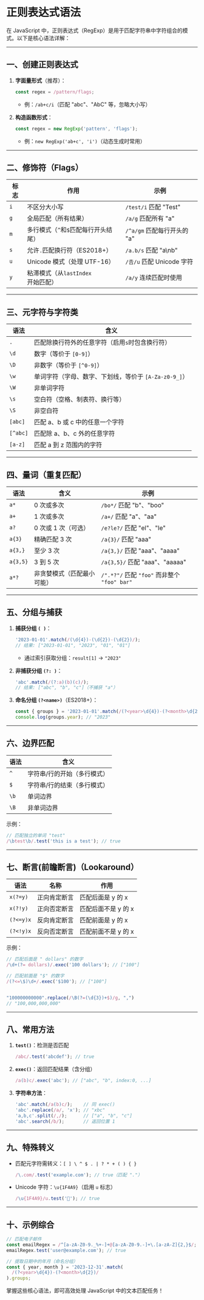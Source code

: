 # 正则表达式语法

在 JavaScript 中，正则表达式（RegExp）是用于匹配字符串中字符组合的模式。以下是核心语法详解：

---

## **一、创建正则表达式**
1. **字面量形式**（推荐）：
   ```javascript
   const regex = /pattern/flags;
   ```
    - 例：`/ab+c/i`（匹配 "abc"、"AbC" 等，忽略大小写）

2. **构造函数形式**：
   ```javascript
   const regex = new RegExp('pattern', 'flags');
   ```
    - 例：`new RegExp('ab+c', 'i')`（动态生成时常用）

---

## **二、修饰符（Flags）**
| 标志  | 作用                     | 示例                    |
|-----|------------------------|-----------------------|
| `i` | 不区分大小写                 | `/test/i` 匹配 "Test"   |
| `g` | 全局匹配（所有结果）             | `/a/g` 匹配所有 "a"       |
| `m` | 多行模式（`^`和`$`匹配每行开头结尾）  | `/^a/gm` 匹配每行开头的 "a"  |
| `s` | 允许`.`匹配换行符（ES2018+）    | `/a.b/s` 匹配 "a\nb"    |
| `u` | Unicode 模式（处理 UTF-16）  | `/𠮷/u` 匹配 Unicode 字符 |
| `y` | 粘滞模式（从`lastIndex`开始匹配） | `/a/y` 连续匹配时使用        |

---

## **三、元字符与字符类**
| 语法       | 含义                                 |
|----------|------------------------------------|
| `.`      | 匹配除换行符外的任意字符（启用`s`时包含换行符）          |
| `\d`     | 数字（等价于 `[0-9]`）                    |
| `\D`     | 非数字（等价于 `[^0-9]`）                  |
| `\w`     | 单词字符（字母、数字、下划线，等价于 `[A-Za-z0-9_]`） |
| `\W`     | 非单词字符                              |
| `\s`     | 空白符（空格、制表符、换行等）                    |
| `\S`     | 非空白符                               |
| `[abc]`  | 匹配 a、b 或 c 中的任意一个字符                |
| `[^abc]` | 匹配除 a、b、c 外的任意字符                   |
| `[a-z]`  | 匹配 a 到 z 范围内的字符                    |

---

## **四、量词（重复匹配）**
| 语法       | 含义            | 示例                                     |
|----------|---------------|----------------------------------------|
| `a*`     | 0 次或多次        | `/bo*/` 匹配 "b"、"boo"                   |
| `a+`     | 1 次或多次        | `/a+/` 匹配 "a"、"aa"                     |
| `a?`     | 0 次或 1 次（可选）  | `/e?le?/` 匹配 "el"、"le"                 |
| `a{3}`   | 精确匹配 3 次      | `/a{3}/` 匹配 "aaa"                      |
| `a{3,}`  | 至少 3 次        | `/a{3,}/` 匹配 "aaa"、"aaaa"              |
| `a{3,5}` | 3 到 5 次       | `/a{3,5}/` 匹配 "aaa"、"aaaaa"            |
| `a*?`    | 非贪婪模式（匹配最小可能） | `/".*?"/` 匹配 `"foo"` 而非整个 `"foo" bar"` |

---

## **五、分组与捕获**
1. **捕获分组 `( )`**：
   ```javascript
   '2023-01-01'.match(/(\d{4})-(\d{2})-(\d{2})/);
   // 结果: ["2023-01-01", "2023", "01", "01"]
   ```
    - 通过索引获取分组：`result[1]` → `"2023"`

2. **非捕获分组 `(?: )`**：
   ```javascript
   'abc'.match(/(?:a)(b)(c)/);
   // 结果: ["abc", "b", "c"]（不捕获 "a"）
   ```

3. **命名分组 `(?<name>)`**（ES2018+）：
   ```javascript
   const { groups } = '2023-01-01'.match(/(?<year>\d{4})-(?<month>\d{2})/);
   console.log(groups.year); // "2023"
   ```

---

## **六、边界匹配**
| 语法   | 含义             |
|------|----------------|
| `^`  | 字符串/行的开始（多行模式） |
| `$`  | 字符串/行的结束（多行模式） |
| `\b` | 单词边界           |
| `\B` | 非单词边界          |

示例：
```javascript
// 匹配独立的单词 "test"
/\btest\b/.test('this is a test'); // true
```

---

## **七、断言(前瞻断言)（Lookaround）**
| 语法        | 名称     | 作用           |
|-----------|--------|--------------|
| `x(?=y)`  | 正向肯定断言 | 匹配后面是 y 的 x  |
| `x(?!y)`  | 正向否定断言 | 匹配后面不是 y 的 x |
| `(?<=y)x` | 反向肯定断言 | 匹配前面是 y 的 x  |
| `(?<!y)x` | 反向否定断言 | 匹配前面不是 y 的 x |

示例：
```javascript
// 匹配后面是 " dollars" 的数字
/\d+(?= dollars)/.exec('100 dollars'); // ["100"]

// 匹配前面是 "$" 的数字
/(?<=\$)\d+/.exec('$100'); // ["100"]


"100000000000".replace(/\B(?=(\d{3})+$)/g, ",")
// "100,000,000,000"

```

---

## **八、常用方法**
1. **`test()`**：检测是否匹配
   ```javascript
   /abc/.test('abcdef'); // true
   ```

2. **`exec()`**：返回匹配结果（含分组）
   ```javascript
   /a(b)c/.exec('abc'); // ["abc", "b", index:0, ...]
   ```

3. **字符串方法**：
   ```javascript
   'abc'.match(/a(b)c/);    // 同 exec()
   'abc'.replace(/a/, 'x'); // "xbc"
   'a,b,c'.split(/,/);      // ["a", "b", "c"]
   'abc'.search(/b/);       // 返回位置 1
   ```

---

## **九、特殊转义**
- 匹配元字符需转义：`[ ] \ ^ $ . | ? * + ( ) { }`
  ```javascript
  /\.com/.test('example.com'); // true（匹配 "."）
  ```
- Unicode 字符：`\u{1F4A9}`（启用 `u` 标志）
  ```javascript
  /\u{1F4A9}/u.test('💩'); // true
  ```

---

## **十、示例综合**
```javascript
// 匹配电子邮件
const emailRegex = /^[a-zA-Z0-9._%+-]+@[a-zA-Z0-9.-]+\.[a-zA-Z]{2,}$/;
emailRegex.test('user@example.com'); // true

// 提取日期中的年月（命名分组）
const { year, month } = '2023-12-31'.match(
  /(?<year>\d{4})-(?<month>\d{2})/
).groups;
```

掌握这些核心语法，即可高效处理 JavaScript 中的文本匹配任务！
